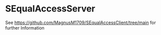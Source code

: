 # SEqualAccessServer

See https://github.com/MagnusM1709/SEqualAccessClient/tree/main for further Information
